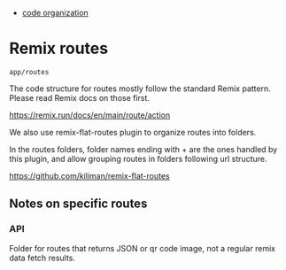 - [code organization](code-organization)

# Remix routes
`app/routes`

The code structure for routes mostly follow the standard Remix pattern. Please read Remix docs on those first.

https://remix.run/docs/en/main/route/action

We also use remix-flat-routes plugin to organize routes into folders.

In the routes folders, folder names ending with + are the ones handled by this plugin, and allow grouping routes in folders following url structure.

https://github.com/kiliman/remix-flat-routes


## Notes on specific routes

### API

Folder for routes that returns JSON or qr code image, not a regular remix data fetch results.

